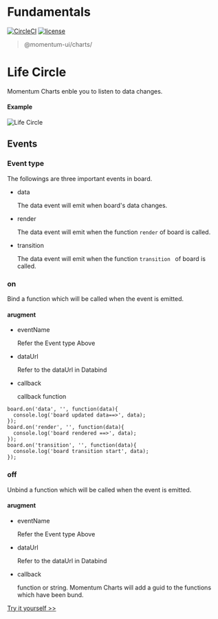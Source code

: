 # Fundamentals

[![CircleCI](https://img.shields.io/circleci/project/github/momentum-design/momentum-ui/main.svg)](https://circleci.com/gh/momentum-design/momentum-ui/)
[![license](https://img.shields.io/github/license/momentum-design/momentum-ui.svg?color=blueviolet)](https://github.com/momentum-design/momentum-ui/blob/main/charts/LICENSE)

> @momentum-ui/charts/

# Life Circle

Momentum Charts enble you to listen to data changes.


#### Example

![Life Circle](https://screenshot.codepen.io/3315115.pooGoGj.small.5885b16a-b64e-4a61-a0ee-c273f2754d66.png)

## Events

### Event type

The followings are three important events in board.

+ data

	The data event will emit when board's data changes.

+ render

	The data event will emit when the function ```render``` of board is called.

+ transition

	The data event will emit when the function ```transition ``` of board is called.
	
### on

Bind a function which will be called when the event is emitted.


#### arugment

+ eventName

	Refer the Event type Above

+ dataUrl

	Refer to the dataUrl in Databind

+ callback

	callback function
	
```
board.on('data', '', function(data){
  console.log('board updated data==>', data);
});
board.on('render', '', function(data){
  console.log('board rendered ==>', data);
});
board.on('transition', '', function(data){
  console.log('board transition start', data);
});
```

### off

Unbind a function which will be called when the event is emitted.

#### arugment

+ eventName

	Refer the Event type Above

+ dataUrl

	Refer to the dataUrl in Databind
	
+ callback

	function or string. Momentum Charts will add a guid to the functions which have been bund.
	

[Try it yourself >>](https://codepen.io/arthusliang/pen/pooGoGj)
